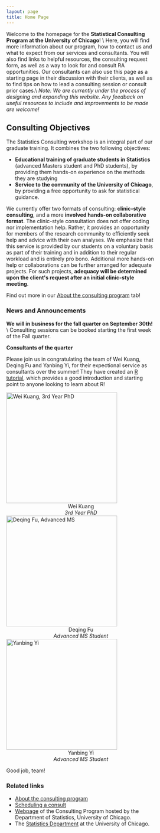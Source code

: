 ```yaml
---
layout: page
title: Home Page
---
```


<head>
<style>
* {
  box-sizing: border-box;
}

.img-container {
  float: left;
  width: 23.33%;
  padding: 5px;
}

.clearfix::after {
  content: "";
  clear: both;
  display: table;
}

figure {
    display: inline-block;
    border: 1px dotted gray;
    margin: 40px; /* adjust as needed */
}
figure img {
    vertical-align: top;
}
figure figcaption {
    border: 1px dotted blue;
    text-align: center;
}

</style>
</head>

Welcome to the homepage for the __Statistical Consulting Program at the University of Chicago__! \\
Here, you will find more information about our program, how to contact us and what to expect from our services and consultants.  You will also find links to helpful resources, the consulting request form, as well as a way to look for and consult RA opportunities. Our consultants can also use this page as a starting page in their discussion with their clients, as well as to find tips on how to lead a consulting session or consult prior cases.\\
*Note: We are currently under the process of designing and expanding this website. Any feedback on useful resources to include and improvements to be made are welcome!*



## Consulting Objectives
The Statistics Consulting workshop is an integral part of our graduate training. It combines the two following objectives: 
* __Educational training of graduate students in Statistics__ (advanced Masters student and PhD students), by providing them hands-on experience on the methods they are studying
* __Service to the community of the University of Chicago__, by providing a free opportunity to ask for statistical guidance.


We currently offer two formats of consulting: __clinic-style consulting__, and a more __involved hands-on collaborative format__. The clinic-style consultation does not offer coding nor implementation help. Rather, it provides an opportunity for members of the research community to efficiently seek help and advice with their own analyses. We emphasize that this service is provided by our students on a voluntary basis as part of their training and in addition to their regular workload and is entirely pro bono. Additional more hands-on help or collaborations can be further arranged for adequate projects. For such projects, __adequacy will be determined upon the client's request after an initial clinic-style meeting__.

Find out more in our [About the consulting program](https://uofcstatdeptconsult.github.io/about/) tab!


### News and Announcements

__We will in business for the fall quarter on September 30th!__ \\
Consulting sessions can be booked  starting the first week of the Fall quarter.

__Consultants of the quarter__

Please join us in congratulating the team of Wei Kuang, Deqing Fu and Yanbing Yi, for their expectional service as consultants over the summer! They have created an [R tutorial](https://uofcstatdeptconsult.github.io/images/tutorial-summary.html), which provides a good introduction and starting point to anyone looking to learn about R! 

<div class="clearfix">
  <div class="img-container">
  <img src="{{ site.baseurl }}images/weikuang.png" alt="Wei Kuang, 3rd Year PhD"    height="300"/>
  <figcaption  align="center">Wei Kuang</figcaption>
  <figcaption  align="center"><i>3rd Year PhD</i></figcaption>
  </div>
  <div class="img-container">
  <img src="{{ site.baseurl }}images/deqingfu.png" alt="Deqing Fu, Advanced MS"  height="300" />
  <figcaption  align="center">    Deqing Fu     </figcaption>
  <figcaption  align="center"> <i>Advanced MS Student</i></figcaption>
  </div>
  <div class="img-container">
  <img src="{{ site.baseurl }}images/yanbingyi.png" alt="Yanbing Yi"  height="300"/>
  <figcaption  align="center">Yanbing Yi</figcaption>
  <figcaption  align="center"> <i>Advanced MS Student</i></figcaption>
  </div>
</div>




Good job, team!


### Related links
* [About the consulting program](https://uofcstatdeptconsult.github.io/about/)
* [Scheduling a consult](https://uofcstatdeptconsult.github.io/schedule/)
* [Webpage](https://stat.uchicago.edu/about/consulting/) of the Consulting Program hosted by the Department of Statistics, University of Chicago.
* The [Statistics Department](https://stat.uchicago.edu) at the University of Chicago.


